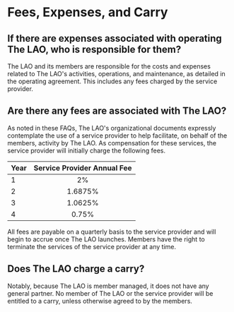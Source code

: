 # Fees, Expenses, and Carry

## If there are expenses associated with operating The LAO, who is responsible for them?

The LAO and its members are responsible for the costs and expenses related to The LAO's activities, operations, and maintenance, as detailed in the operating agreement. This includes any fees charged by the service provider.

## Are there any fees are associated with The LAO?

As noted in these FAQs, The LAO's organizational documents expressly contemplate the use of a service provider to help facilitate, on behalf of the members, activity by The LAO. As compensation for these services, the service provider will initially charge the following fees.

| Year | Service Provider Annual Fee |
| ---- | :-------------------------: |
| 1    |             2%              |
| 2    |           1.6875%           |
| 3    |           1.0625%           |
| 4    |            0.75%            |

All fees are payable on a quarterly basis to the service provider and will begin to accrue once The LAO launches. Members have the right to terminate the services of the service provider at any time.

## Does The LAO charge a carry?

Notably, because The LAO is member managed, it does not have any general partner. No member of The LAO or the service provider will be entitled to a carry, unless otherwise agreed to by the members.
